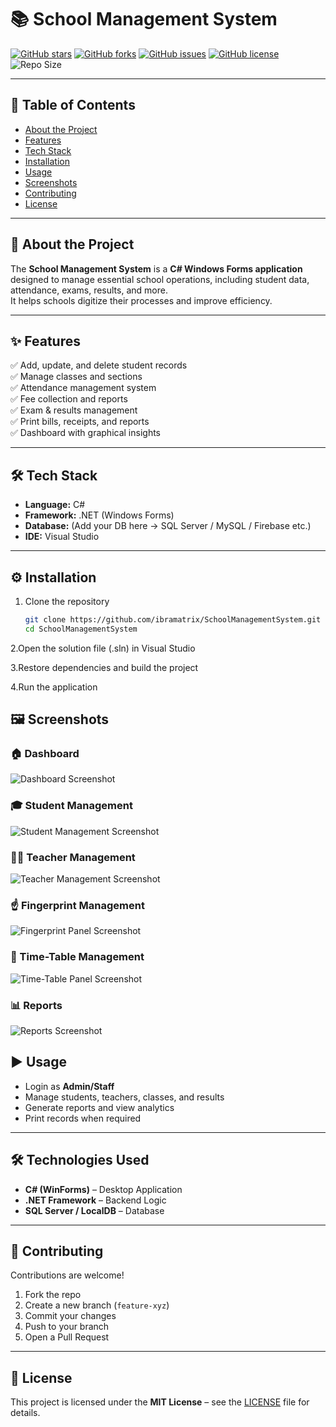 # 📚 School Management System  

[![GitHub stars](https://img.shields.io/github/stars/ibramatrix/SchoolManagementSystem?style=for-the-badge)](https://github.com/ibramatrix/SchoolManagementSystem/stargazers)
[![GitHub forks](https://img.shields.io/github/forks/ibramatrix/SchoolManagementSystem?style=for-the-badge)](https://github.com/ibramatrix/SchoolManagementSystem/network/members)
[![GitHub issues](https://img.shields.io/github/issues/ibramatrix/SchoolManagementSystem?style=for-the-badge)](https://github.com/ibramatrix/SchoolManagementSystem/issues)
[![GitHub license](https://img.shields.io/github/license/ibramatrix/SchoolManagementSystem?style=for-the-badge)](./LICENSE)
![Repo Size](https://img.shields.io/github/repo-size/ibramatrix/SchoolManagementSystem?style=for-the-badge)

---

## 📑 Table of Contents  
- [About the Project](#-about-the-project)  
- [Features](#-features)  
- [Tech Stack](#-tech-stack)  
- [Installation](#-installation)  
- [Usage](#-usage)  
- [Screenshots](#-screenshots)  
- [Contributing](#-contributing)  
- [License](#-license)  

---

## 📖 About the Project  
The **School Management System** is a **C# Windows Forms application** designed to manage essential school operations, including student data, attendance, exams, results, and more.  
It helps schools digitize their processes and improve efficiency.  

---

## ✨ Features  
✅ Add, update, and delete student records  
✅ Manage classes and sections  
✅ Attendance management system  
✅ Fee collection and reports  
✅ Exam & results management  
✅ Print bills, receipts, and reports  
✅ Dashboard with graphical insights  

---

## 🛠 Tech Stack  
- **Language:** C#  
- **Framework:** .NET (Windows Forms)  
- **Database:** (Add your DB here → SQL Server / MySQL / Firebase etc.)  
- **IDE:** Visual Studio  

---

## ⚙️ Installation  

1. Clone the repository  
   ```bash
   git clone https://github.com/ibramatrix/SchoolManagementSystem.git
   cd SchoolManagementSystem

2.Open the solution file (.sln) in Visual Studio

3.Restore dependencies and build the project

4.Run the application

## 🖼 Screenshots  

### 🏠 Dashboard  
![Dashboard Screenshot](screenshots/dashboard.png)  

### 🎓 Student Management  
![Student Management Screenshot](screenshots/student_management.png)  

### 👩‍🏫 Teacher Management  
![Teacher Management Screenshot](screenshots/teacher_management.png)  

### ☝️ Fingerprint Management
![Fingerprint Panel Screenshot](screenshots/fingerprint_management.png)  

### 📝 Time-Table Management
![Time-Table Panel Screenshot](screenshots/timetable_management.png)  

### 📊 Reports  
![Reports Screenshot](screenshots/reports.png)



## ▶️ Usage
- Login as **Admin/Staff**  
- Manage students, teachers, classes, and results  
- Generate reports and view analytics  
- Print records when required  

---

## 🛠 Technologies Used
- **C# (WinForms)** – Desktop Application  
- **.NET Framework** – Backend Logic  
- **SQL Server / LocalDB** – Database  

---

## 🤝 Contributing
Contributions are welcome!  

1. Fork the repo  
2. Create a new branch (`feature-xyz`)  
3. Commit your changes  
4. Push to your branch  
5. Open a Pull Request  

---

## 📜 License
This project is licensed under the **MIT License** – see the [LICENSE](LICENSE) file for details.

